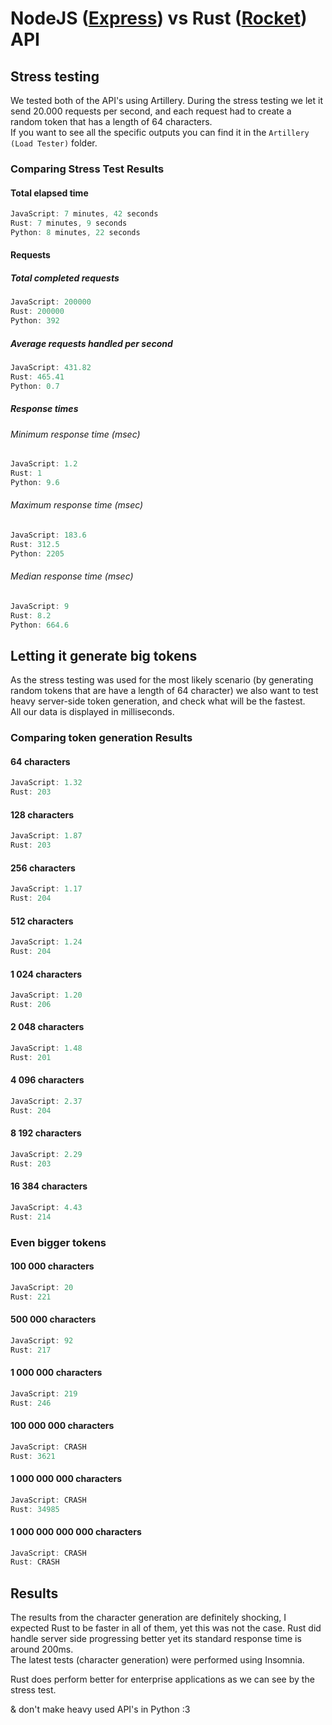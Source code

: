 # NodeJS ([Express](http://expressjs.com/)) vs Rust ([Rocket](http://rocket.rs)) API

## Stress testing

We tested both of the API's using Artillery. During the stress testing we let it send 20.000 requests per second, and each request had to create a random token that has a length of 64 characters.  
If you want to see all the specific outputs you can find it in the `Artillery (Load Tester)` folder.

### Comparing Stress Test Results

#### Total elapsed time

```js
JavaScript: 7 minutes, 42 seconds
Rust: 7 minutes, 9 seconds
Python: 8 minutes, 22 seconds
```

#### Requests

##### Total completed requests

```js
JavaScript: 200000
Rust: 200000
Python: 392
```

##### Average requests handled per second

```js
JavaScript: 431.82
Rust: 465.41
Python: 0.7
```

##### Response times
 
###### Minimum response time (msec)

```js
JavaScript: 1.2
Rust: 1
Python: 9.6
```

###### Maximum response time (msec)

```js
JavaScript: 183.6
Rust: 312.5
Python: 2205
```

###### Median response time (msec)

```js
JavaScript: 9
Rust: 8.2
Python: 664.6
```

## Letting it generate big tokens

As the stress testing was used for the most likely scenario (by generating random tokens that are have a length of 64 character) we also want to test heavy server-side token generation, and check what will be the fastest.  
All our data is displayed in milliseconds.

### Comparing token generation Results

#### 64 characters

```js
JavaScript: 1.32
Rust: 203
```

#### 128 characters

```js
JavaScript: 1.87
Rust: 203
```

#### 256 characters

```js
JavaScript: 1.17
Rust: 204
```

#### 512 characters

```js
JavaScript: 1.24
Rust: 204
```

#### 1 024 characters

```js
JavaScript: 1.20
Rust: 206
```

#### 2 048 characters

```js
JavaScript: 1.48
Rust: 201
```

#### 4 096 characters

```js
JavaScript: 2.37
Rust: 204
```

#### 8 192 characters

```js
JavaScript: 2.29
Rust: 203
```

#### 16 384 characters

```js
JavaScript: 4.43
Rust: 214
```

### Even bigger tokens

#### 100 000 characters

```js
JavaScript: 20
Rust: 221
```

#### 500 000 characters

```js
JavaScript: 92
Rust: 217
```

#### 1 000 000 characters

```js
JavaScript: 219
Rust: 246
```

#### 100 000 000 characters

```js
JavaScript: CRASH
Rust: 3621
```

#### 1 000 000 000 characters

```js
JavaScript: CRASH
Rust: 34985
```

#### 1 000 000 000 000 characters

```js
JavaScript: CRASH
Rust: CRASH
```

## Results

The results from the character generation are definitely shocking, I expected Rust to be faster in all of them, yet this was not the case. Rust did handle server side progressing better yet its standard response time is around 200ms.  
The latest tests (character generation) were performed using Insomnia.  

Rust does perform better for enterprise applications as we can see by the stress test.

& don't make heavy used API's in Python :3